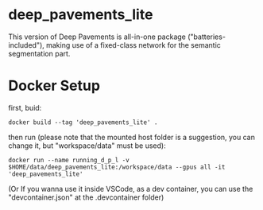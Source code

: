 # deep_pavements_lite

This version of Deep Pavements is all-in-one package ("batteries-included"), making use of a fixed-class network for the semantic segmentation part.


# Docker Setup

first, buid:

    docker build --tag 'deep_pavements_lite' .

then run (please note that the mounted host folder is a suggestion, you can change it, but "workspace/data" must be used):

    docker run --name running_d_p_l -v $HOME/data/deep_pavements_lite:/workspace/data --gpus all -it 'deep_pavements_lite' 

(Or If you wanna use it inside VSCode, as a dev container, you can use the "devcontainer.json" at the .devcontainer folder)